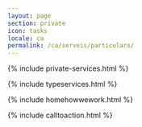 ```yaml
---
layout: page
section: private
icon: tasks
locale: ca
permalink: /ca/serveis/particulars/
---
```


{% include private-services.html %}

{% include typeservices.html %}

{% include homehowwework.html %}

{% include calltoaction.html %}
